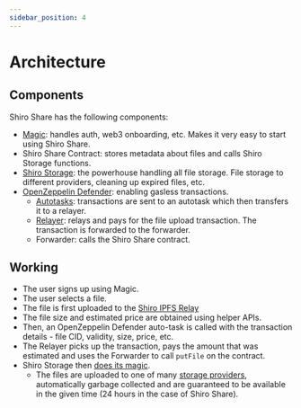 ```yaml
---
sidebar_position: 4
---
```


# Architecture

## Components

Shiro Share has the following components:
- [Magic](https://magic.link/): handles auth, web3 onboarding, etc. Makes it very easy to start using Shiro Share.
- Shiro Share Contract: stores metadata about files and calls Shiro Storage functions.
- [Shiro Storage](https://docs.storage.shiro.network/): the powerhouse handling all file storage. File storage to different providers, cleaning up expired files, etc.
- [OpenZeppelin Defender](https://docs.openzeppelin.com/defender/): enabling gasless transactions.
    - [Autotasks](https://docs.openzeppelin.com/defender/autotasks): transactions are sent to an autotask which then transfers it to a relayer.
    - [Relayer](https://docs.openzeppelin.com/defender/relay): relays and pays for the file upload transaction. The transaction is forwarded to the forwarder.
    - Forwarder: calls the Shiro Share contract.

## Working

- The user signs up using Magic.
- The user selects a file.
- The file is first uploaded to the [Shiro IPFS Relay](https://docs.storage.shiro.network/contract-addresses#ipfs-relay)
- The file size and estimated price are obtained using helper APIs.
- Then, an OpenZeppelin Defender auto-task is called with the transaction details - file CID, validity, size, price, etc.
- The Relayer picks up the transaction, pays the amount that was estimated and uses the Forwarder to call `putFile` on the contract.
- Shiro Storage then [does its magic](https://docs.storage.shiro.network/architecture#working).
    - The files are uploaded to one of many [storage providers](https://docs.storage.shiro.network/providers), automatically garbage collected and are guaranteed to be available in the given time (24 hours in the case of Shiro Share).
